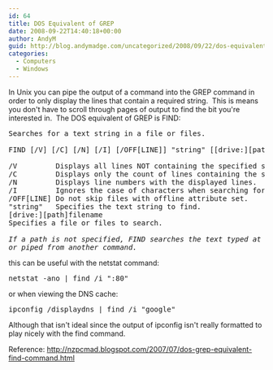 ```yaml
---
id: 64
title: DOS Equivalent of GREP
date: 2008-09-22T14:40:18+00:00
author: AndyM
guid: http://blog.andymadge.com/uncategorized/2008/09/22/dos-equivalent-to-grep/
categories:
  - Computers
  - Windows
---
```

In Unix you can pipe the output of a command into the GREP command in order to only display the lines that contain a required string.  This is means you don't have to scroll through pages of output to find the bit you're interested in.  The DOS equivalent of GREP is FIND:

<pre>Searches for a text string in a file or files.

FIND [/V] [/C] [/N] [/I] [/OFF[LINE]] "string" [[drive:][path]filename[ ...]]

/V         Displays all lines NOT containing the specified string.
/C         Displays only the count of lines containing the string.
/N         Displays line numbers with the displayed lines.
/I         Ignores the case of characters when searching for the string.
/OFF[LINE] Do not skip files with offline attribute set.
"string"   Specifies the text string to find.
[drive:][path]filename
Specifies a file or files to search.

<em>If a path is not specified, FIND searches the text typed at the prompt
or piped from another command.</em></pre>

this can be useful with the netstat command:

<pre>netstat -ano | find /i ":80"</pre>

or when viewing the DNS cache:

<pre>ipconfig /displaydns | find /i "google"</pre>

Although that isn't ideal since the output of ipconfig isn't really formatted to play nicely with the find command.

Reference: <http://nzpcmad.blogspot.com/2007/07/dos-grep-equivalent-find-command.html>